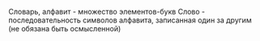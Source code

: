 Словарь, алфавит - множество элементов-букв
Слово - последовательность символов алфавита, записанная один за другим (не обязана быть осмысленной)